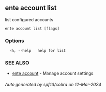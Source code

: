## ente account list

list configured accounts

```
ente account list [flags]
```

### Options

```
  -h, --help   help for list
```

### SEE ALSO

* [ente account](ente_account.md)	 - Manage account settings

###### Auto generated by spf13/cobra on 12-Mar-2024
